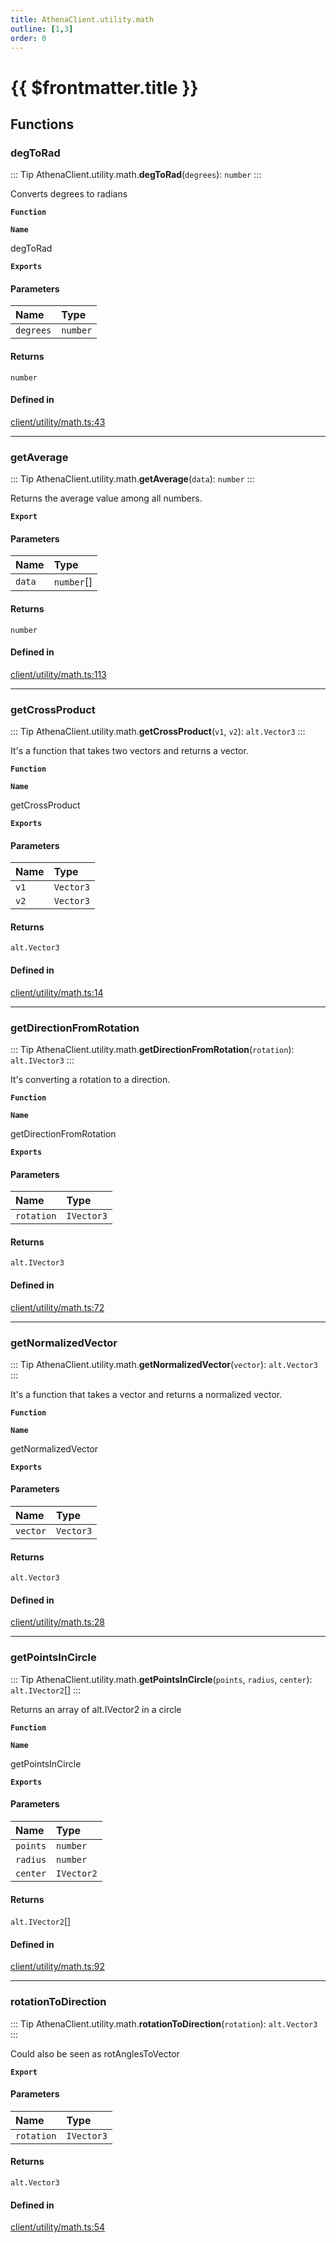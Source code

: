 ```yaml
---
title: AthenaClient.utility.math
outline: [1,3]
order: 0
---
```


# {{ $frontmatter.title }}


## Functions

### degToRad

::: Tip
AthenaClient.utility.math.**degToRad**(`degrees`): `number`
:::

Converts degrees to radians

**`Function`**

**`Name`**

degToRad

**`Exports`**

#### Parameters

| Name | Type |
| :------ | :------ |
| `degrees` | `number` |

#### Returns

`number`

#### Defined in

[client/utility/math.ts:43](https://github.com/Stuyk/altv-athena/blob/6013452/src/core/client/utility/math.ts#L43)

___

### getAverage

::: Tip
AthenaClient.utility.math.**getAverage**(`data`): `number`
:::

Returns the average value among all numbers.

**`Export`**

#### Parameters

| Name | Type |
| :------ | :------ |
| `data` | `number`[] |

#### Returns

`number`

#### Defined in

[client/utility/math.ts:113](https://github.com/Stuyk/altv-athena/blob/6013452/src/core/client/utility/math.ts#L113)

___

### getCrossProduct

::: Tip
AthenaClient.utility.math.**getCrossProduct**(`v1`, `v2`): `alt.Vector3`
:::

It's a function that takes two vectors and returns a vector.

**`Function`**

**`Name`**

getCrossProduct

**`Exports`**

#### Parameters

| Name | Type |
| :------ | :------ |
| `v1` | `Vector3` |
| `v2` | `Vector3` |

#### Returns

`alt.Vector3`

#### Defined in

[client/utility/math.ts:14](https://github.com/Stuyk/altv-athena/blob/6013452/src/core/client/utility/math.ts#L14)

___

### getDirectionFromRotation

::: Tip
AthenaClient.utility.math.**getDirectionFromRotation**(`rotation`): `alt.IVector3`
:::

It's converting a rotation to a direction.

**`Function`**

**`Name`**

getDirectionFromRotation

**`Exports`**

#### Parameters

| Name | Type |
| :------ | :------ |
| `rotation` | `IVector3` |

#### Returns

`alt.IVector3`

#### Defined in

[client/utility/math.ts:72](https://github.com/Stuyk/altv-athena/blob/6013452/src/core/client/utility/math.ts#L72)

___

### getNormalizedVector

::: Tip
AthenaClient.utility.math.**getNormalizedVector**(`vector`): `alt.Vector3`
:::

It's a function that takes a vector and returns a normalized vector.

**`Function`**

**`Name`**

getNormalizedVector

**`Exports`**

#### Parameters

| Name | Type |
| :------ | :------ |
| `vector` | `Vector3` |

#### Returns

`alt.Vector3`

#### Defined in

[client/utility/math.ts:28](https://github.com/Stuyk/altv-athena/blob/6013452/src/core/client/utility/math.ts#L28)

___

### getPointsInCircle

::: Tip
AthenaClient.utility.math.**getPointsInCircle**(`points`, `radius`, `center`): `alt.IVector2`[]
:::

Returns an array of alt.IVector2 in a circle

**`Function`**

**`Name`**

getPointsInCircle

**`Exports`**

#### Parameters

| Name | Type |
| :------ | :------ |
| `points` | `number` |
| `radius` | `number` |
| `center` | `IVector2` |

#### Returns

`alt.IVector2`[]

#### Defined in

[client/utility/math.ts:92](https://github.com/Stuyk/altv-athena/blob/6013452/src/core/client/utility/math.ts#L92)

___

### rotationToDirection

::: Tip
AthenaClient.utility.math.**rotationToDirection**(`rotation`): `alt.Vector3`
:::

Could also be seen as rotAnglesToVector

**`Export`**

#### Parameters

| Name | Type |
| :------ | :------ |
| `rotation` | `IVector3` |

#### Returns

`alt.Vector3`

#### Defined in

[client/utility/math.ts:54](https://github.com/Stuyk/altv-athena/blob/6013452/src/core/client/utility/math.ts#L54)

